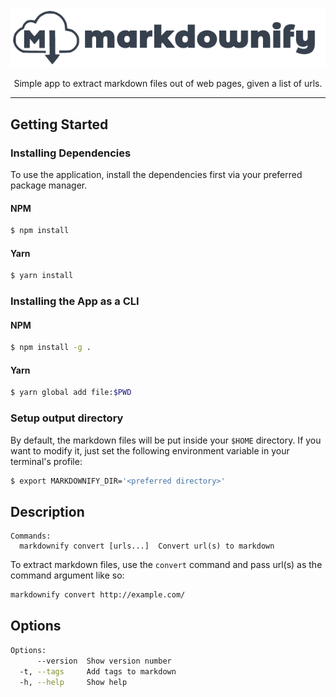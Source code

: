 <div align="center">

![markdownify](logo.png)

Simple app to extract markdown files out of web pages, given a list of urls.
</div> 

---
## Getting Started
### Installing Dependencies
To use the application, install the dependencies first via your preferred package manager.
#### NPM
```bash
$ npm install
```
#### Yarn
```bash
$ yarn install
```

### Installing the App as a CLI
#### NPM
```bash
$ npm install -g .
```
#### Yarn
```bash
$ yarn global add file:$PWD
```

### Setup output directory
By default, the markdown files will be put inside your `$HOME` directory. If you want to modify it, just set the following environment variable in your terminal's profile:
```bash
$ export MARKDOWNIFY_DIR='<preferred directory>'
```
## Description
```
Commands:
  markdownify convert [urls...]  Convert url(s) to markdown
```
To extract markdown files, use the `convert` command and pass url(s) as the command argument like so:
```bash
markdownify convert http://example.com/
```

## Options
```bash
Options:
      --version  Show version number                                   [boolean]
  -t, --tags     Add tags to markdown                                   [string]
  -h, --help     Show help                                             [boolean]
```